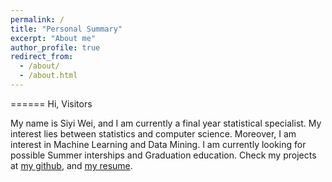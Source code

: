 ```yaml
---
permalink: /
title: "Personal Summary"
excerpt: "About me"
author_profile: true
redirect_from: 
  - /about/
  - /about.html
---
```


======
Hi, Visitors

My name is Siyi Wei, and I am currently a final year statistical specialist. My interest lies between statistics and computer science. Moreover, I am interest in Machine Learning and Data Mining. I am currently looking for possible Summer interships and Graduation education. Check my projects at [my github](https://github.com/superp0tat0/), and [my resume](https://github.com/superp0tat0/superp0tat0.github.io/files/resume.pdf).

